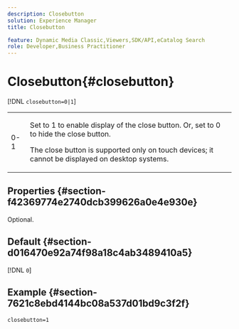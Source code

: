 ```yaml
---
description: Closebutton
solution: Experience Manager
title: Closebutton

feature: Dynamic Media Classic,Viewers,SDK/API,eCatalog Search
role: Developer,Business Practitioner
---
```


# Closebutton{#closebutton}

 [!DNL `closebutton=0|1`]

<table id="table_9B98C97485DD4DEB8A6ECBCE8DF6B886"> 
 <tbody> 
  <tr> 
   <td colname="col1"> <p> <span class="codeph"> 0-1 </span> </p> </td> 
   <td colname="col2"> <p>Set to <span class="codeph"> 1 </span> to enable display of the close button. Or, set to <span class="codeph"> 0 </span> to hide the close button. </p> <p>The close button is supported only on touch devices; it cannot be displayed on desktop systems. </p> </td> 
  </tr> 
 </tbody> 
</table>

## Properties {#section-f42369774e2740dcb399626a0e4e930e}

Optional.

## Default {#section-d016470e92a74f98a18c4ab3489410a5}

[!DNL `0`]

## Example {#section-7621c8ebd4144bc08a537d01bd9c3f2f}

```
closebutton=1
```

